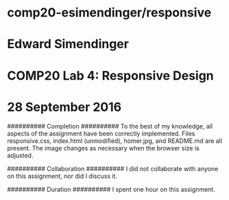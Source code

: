 # comp20-esimendinger/responsive

# Edward Simendinger
# COMP20 Lab 4: Responsive Design
# 28 September 2016

########## Completion ##########
To the best of my knowledge, all aspects of the assignment have been correctly
implemented. Files responsive.css, index.html (unmodified), homer.jpg, and 
README.md are all present. The image changes as necessary when the browser
size is adjusted.

########## Collaboration ##########
I did not collaborate with anyone on this assignment, nor did I discuss it.

########## Duration ##########
I spent one hour on this assignment.